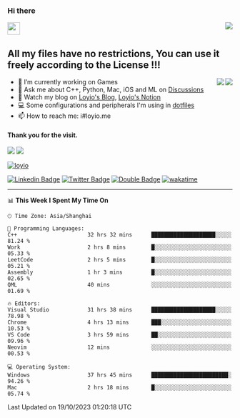 <h3 align="left">Hi there</h3>
<img src='https://em-content.zobj.net/source/animated-noto-color-emoji/356/waving-hand_light-skin-tone_1f44b-1f3fb_1f3fb.gif' width='28' />
<a align="right" href="https://github.com/loyio/loyio/blob/master/STAR/README.md"><img align="right" src="https://img.shields.io/badge/LOYIO-STAR-green" /></a>

## All my files have no restrictions, You can use it freely according to the License !!!

<a href="https://github.com/loyio#gh-light-mode-only">
     <img align="right"  src="https://loy-readme.vercel.app/api/top-langs/?username=loyio&langs_count=6&hide=css,html,jupyter%20notebook" />
</a>

<a href="https://github.com/loyio#gh-dark-mode-only">
  <img align="right"  src="https://loy-readme.vercel.app/api/top-langs/?username=loyio&langs_count=6&theme=slateorange&hide=css,html,jupyter%20notebook" />
</a>



- 🔭 I’m currently working on Games
- 💬 Ask me about C++, Python, Mac, iOS and ML on [Discussions](https://github.com/loyio/blog/discussions)
- 📔 Watch my blog on [Loyio's Blog](https://loyio.me), [Loyio's Notion](https://loyio.notion.site/loyio/Loyio-s-Dashboard-2f56bd29222a445ea9d9e8802a1ac83b)
- 💻 Some configurations and peripherals I'm using in [dotfiles](https://github.com/loyio/dotfiles)
- 📫 How to reach me: i#loyio.me


#### Thank you for the visit.
<img src="http://profile-counter.glitch.me/loyio/count.svg" />

<img src="https://loy-readme.vercel.app/api?username=loyio&show_icons=true&hide=stars&include_all_commits=true&hide_title=true&theme=slateorange" />

     

[![loyio](https://github-profile-trophy.vercel.app/?username=loyio&theme=onedark&column=4)](https://github.com/loyio)

[![Linkedin Badge](https://img.shields.io/badge/-@loyio-0077b5?style=flat-square&logo=Linkedin&logoColor=white&labelColor=0077b5&link=https://www.linkedin.com/in/loyio-hex-363172158/)](https://www.linkedin.com/in/loyio-hex-363172158/)
[![Twitter Badge](https://img.shields.io/badge/-@loyiome-000000?style=flat-square&labelColor=000000&logo=x&logoColor=white&link=https://twitter.com/loyiome)](https://twitter.com/loyiome)
[![Double Badge](https://img.shields.io/badge/@loyio-007722?style=flat&logo=Douban&logoColor=white)](https://www.douban.com/people/susmote)
[![wakatime](https://wakatime.com/badge/user/c0ddc104-5a20-41d1-ab9a-c4d9ea20a4d9.svg)](https://wakatime.com/@c0ddc104-5a20-41d1-ab9a-c4d9ea20a4d9)

-------
<!--START_SECTION:waka-->
📊 **This Week I Spent My Time On** 

```text
🕑︎ Time Zone: Asia/Shanghai

💬 Programming Languages: 
C++                      32 hrs 32 mins      ████████████████████░░░░░   81.24 % 
Work                     2 hrs 8 mins        █░░░░░░░░░░░░░░░░░░░░░░░░   05.33 % 
LeetCode                 2 hrs 5 mins        █░░░░░░░░░░░░░░░░░░░░░░░░   05.21 % 
Assembly                 1 hr 3 mins         █░░░░░░░░░░░░░░░░░░░░░░░░   02.65 % 
QML                      40 mins             ░░░░░░░░░░░░░░░░░░░░░░░░░   01.69 % 

🔥 Editors: 
Visual Studio            31 hrs 38 mins      ████████████████████░░░░░   78.98 % 
Chrome                   4 hrs 13 mins       ███░░░░░░░░░░░░░░░░░░░░░░   10.53 % 
VS Code                  3 hrs 59 mins       ██░░░░░░░░░░░░░░░░░░░░░░░   09.96 % 
Neovim                   12 mins             ░░░░░░░░░░░░░░░░░░░░░░░░░   00.53 % 

💻 Operating System: 
Windows                  37 hrs 45 mins      ████████████████████████░   94.26 % 
Mac                      2 hrs 18 mins       █░░░░░░░░░░░░░░░░░░░░░░░░   05.74 % 
```


 Last Updated on 19/10/2023 01:20:18 UTC
<!--END_SECTION:waka-->
